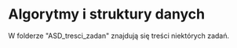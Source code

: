 # Algorytmy i struktury danych

W folderze "ASD_tresci_zadan" znajdują się treści niektórych zadań.
